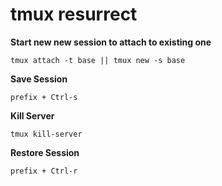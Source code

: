 # tmux resurrect

**Start new new session to attach to existing one**

    tmux attach -t base || tmux new -s base

**Save Session**

    prefix + Ctrl-s

**Kill Server**

    tmux kill-server

**Restore Session**

    prefix + Ctrl-r